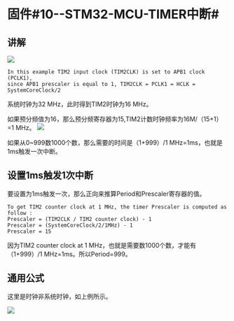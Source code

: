 # 固件#10--STM32-MCU-TIMER中断#
## 讲解 ##
![](https://i.imgur.com/IGH8w2r.jpg)

    In this example TIM2 input clock (TIM2CLK) is set to APB1 clock (PCLK1),
    since APB1 prescaler is equal to 1, TIM2CLK = PCLK1 = HCLK = SystemCoreClock/2

系统时钟为32 MHz，此时得到TIM2时钟为16 MHz。
    
如果预分频值为16，那么预分频寄存器为15,TIM2计数时钟频率为16M/（15+1）=1 MHz。
![](https://i.imgur.com/weQVA4l.jpg)

如果从0~999数1000个数，那么需要的时间是（1+999）/1 MHz=1ms，也就是1ms触发一次中断。

## 设置1ms触发1次中断 ##

要设置为1ms触发一次，那么正向来推算Period和Prescaler寄存器的值。

    To get TIM2 counter clock at 1 MHz, the timer Prescaler is computed as follow :
    Prescaler = (TIM2CLK / TIM2 counter clock) - 1
    Prescaler = (SystemCoreClock/2/1MHz) - 1
    Prescaler = 15

因为TIM2 counter clock at 1 MHz，也就是需要数1000个数，才能有（1+999）/1 MHz=1ms。所以Period=999。

## 通用公式 ##
这里是时钟非系统时钟，如上例所示。

![](https://i.imgur.com/haUpQSV.jpg)